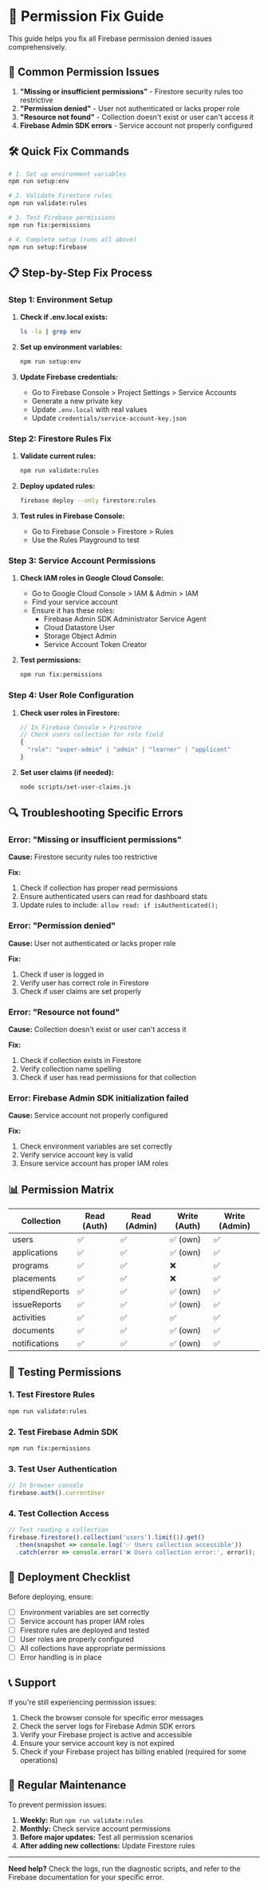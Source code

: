 # 🔧 Permission Fix Guide

This guide helps you fix all Firebase permission denied issues comprehensively.

## 🚨 Common Permission Issues

1. **"Missing or insufficient permissions"** - Firestore security rules too restrictive
2. **"Permission denied"** - User not authenticated or lacks proper role
3. **"Resource not found"** - Collection doesn't exist or user can't access it
4. **Firebase Admin SDK errors** - Service account not properly configured

## 🛠️ Quick Fix Commands

```bash
# 1. Set up environment variables
npm run setup:env

# 2. Validate Firestore rules
npm run validate:rules

# 3. Test Firebase permissions
npm run fix:permissions

# 4. Complete setup (runs all above)
npm run setup:firebase
```

## 📋 Step-by-Step Fix Process

### Step 1: Environment Setup

1. **Check if .env.local exists:**
   ```bash
   ls -la | grep env
   ```

2. **Set up environment variables:**
   ```bash
   npm run setup:env
   ```

3. **Update Firebase credentials:**
   - Go to Firebase Console > Project Settings > Service Accounts
   - Generate a new private key
   - Update `.env.local` with real values
   - Update `credentials/service-account-key.json`

### Step 2: Firestore Rules Fix

1. **Validate current rules:**
   ```bash
   npm run validate:rules
   ```

2. **Deploy updated rules:**
   ```bash
   firebase deploy --only firestore:rules
   ```

3. **Test rules in Firebase Console:**
   - Go to Firebase Console > Firestore > Rules
   - Use the Rules Playground to test

### Step 3: Service Account Permissions

1. **Check IAM roles in Google Cloud Console:**
   - Go to Google Cloud Console > IAM & Admin > IAM
   - Find your service account
   - Ensure it has these roles:
     - Firebase Admin SDK Administrator Service Agent
     - Cloud Datastore User
     - Storage Object Admin
     - Service Account Token Creator

2. **Test permissions:**
   ```bash
   npm run fix:permissions
   ```

### Step 4: User Role Configuration

1. **Check user roles in Firestore:**
   ```javascript
   // In Firebase Console > Firestore
   // Check users collection for role field
   {
     "role": "super-admin" | "admin" | "learner" | "applicant"
   }
   ```

2. **Set user claims (if needed):**
   ```bash
   node scripts/set-user-claims.js
   ```

## 🔍 Troubleshooting Specific Errors

### Error: "Missing or insufficient permissions"

**Cause:** Firestore security rules too restrictive

**Fix:**
1. Check if collection has proper read permissions
2. Ensure authenticated users can read for dashboard stats
3. Update rules to include: `allow read: if isAuthenticated();`

### Error: "Permission denied"

**Cause:** User not authenticated or lacks proper role

**Fix:**
1. Check if user is logged in
2. Verify user has correct role in Firestore
3. Check if user claims are set properly

### Error: "Resource not found"

**Cause:** Collection doesn't exist or user can't access it

**Fix:**
1. Check if collection exists in Firestore
2. Verify collection name spelling
3. Check if user has read permissions for that collection

### Error: Firebase Admin SDK initialization failed

**Cause:** Service account not properly configured

**Fix:**
1. Check environment variables are set correctly
2. Verify service account key is valid
3. Ensure service account has proper IAM roles

## 📊 Permission Matrix

| Collection | Read (Auth) | Read (Admin) | Write (Auth) | Write (Admin) |
|------------|-------------|--------------|--------------|---------------|
| users | ✅ | ✅ | ✅ (own) | ✅ |
| applications | ✅ | ✅ | ✅ (own) | ✅ |
| programs | ✅ | ✅ | ❌ | ✅ |
| placements | ✅ | ✅ | ❌ | ✅ |
| stipendReports | ✅ | ✅ | ✅ (own) | ✅ |
| issueReports | ✅ | ✅ | ✅ (own) | ✅ |
| activities | ✅ | ✅ | ✅ | ✅ |
| documents | ✅ | ✅ | ✅ (own) | ✅ |
| notifications | ✅ | ✅ | ✅ (own) | ✅ |

## 🧪 Testing Permissions

### 1. Test Firestore Rules
```bash
npm run validate:rules
```

### 2. Test Firebase Admin SDK
```bash
npm run fix:permissions
```

### 3. Test User Authentication
```javascript
// In browser console
firebase.auth().currentUser
```

### 4. Test Collection Access
```javascript
// Test reading a collection
firebase.firestore().collection('users').limit(1).get()
  .then(snapshot => console.log('✅ Users collection accessible'))
  .catch(error => console.error('❌ Users collection error:', error));
```

## 🚀 Deployment Checklist

Before deploying, ensure:

- [ ] Environment variables are set correctly
- [ ] Service account has proper IAM roles
- [ ] Firestore rules are deployed and tested
- [ ] User roles are properly configured
- [ ] All collections have appropriate permissions
- [ ] Error handling is in place

## 📞 Support

If you're still experiencing permission issues:

1. Check the browser console for specific error messages
2. Check the server logs for Firebase Admin SDK errors
3. Verify your Firebase project is active and accessible
4. Ensure your service account key is not expired
5. Check if your Firebase project has billing enabled (required for some operations)

## 🔄 Regular Maintenance

To prevent permission issues:

1. **Weekly:** Run `npm run validate:rules`
2. **Monthly:** Check service account permissions
3. **Before major updates:** Test all permission scenarios
4. **After adding new collections:** Update Firestore rules

---

**Need help?** Check the logs, run the diagnostic scripts, and refer to the Firebase documentation for your specific error.
